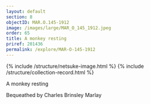 ```yaml
---
layout: default
section: 8
objectID: MAR.O.145-1912
image: /images/large/MAR_O_145_1912.jpeg
order: 65
title: A monkey resting
priref: 201436
permalink: /explore/MAR-O-145-1912
---
```

{% include /structure/netsuke-image.html %}
{% include /structure/collection-record.html %}

A monkey resting

Bequeathed by Charles Brinsley Marlay
